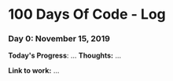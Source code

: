 # 100 Days Of Code - Log

### Day 0: November 15, 2019

**Today's Progress**: ...
**Thoughts:** ...

**Link to work:** ...
